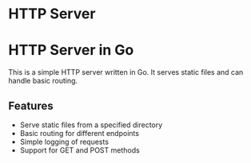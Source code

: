 # HTTP Server
# HTTP Server in Go
This is a simple HTTP server written in Go. It serves static files and can handle basic routing.
## Features
- Serve static files from a specified directory
- Basic routing for different endpoints
- Simple logging of requests
- Support for GET and POST methods
